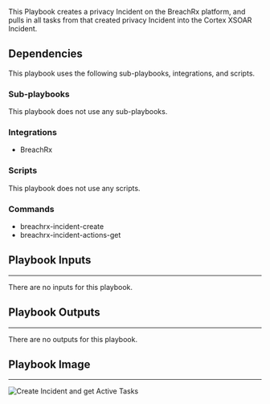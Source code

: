 This Playbook creates a privacy Incident on the BreachRx platform, and pulls in all tasks from that created privacy Incident into the Cortex XSOAR Incident.

## Dependencies
This playbook uses the following sub-playbooks, integrations, and scripts.

### Sub-playbooks
This playbook does not use any sub-playbooks.

### Integrations
* BreachRx

### Scripts
This playbook does not use any scripts.

### Commands
* breachrx-incident-create
* breachrx-incident-actions-get

## Playbook Inputs
---
There are no inputs for this playbook.

## Playbook Outputs
---
There are no outputs for this playbook.

## Playbook Image
---
![Create Incident and get Active Tasks](../doc_files/Create_Incident_and_get_Active_Tasks.png)
